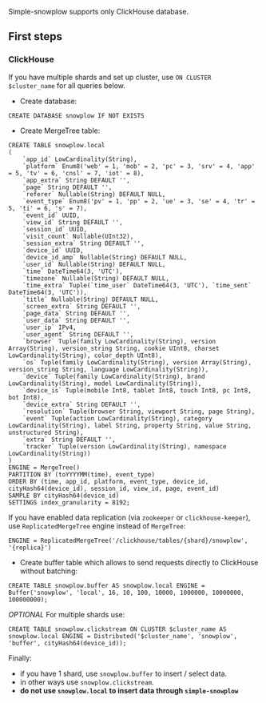 Simple-snowplow supports only ClickHouse database.

## First steps

### ClickHouse

If you have multiple shards and set up cluster, use `ON CLUSTER $cluster_name` for all queries below.

* Create database:

```clickhouse
CREATE DATABASE snowplow IF NOT EXISTS
```

* Create MergeTree table:

```clickhouse
CREATE TABLE snowplow.local
(
    `app_id` LowCardinality(String),
    `platform` Enum8('web' = 1, 'mob' = 2, 'pc' = 3, 'srv' = 4, 'app' = 5, 'tv' = 6, 'cnsl' = 7, 'iot' = 8),
    `app_extra` String DEFAULT '',
    `page` String DEFAULT '',
    `referer` Nullable(String) DEFAULT NULL,
    `event_type` Enum8('pv' = 1, 'pp' = 2, 'ue' = 3, 'se' = 4, 'tr' = 5, 'ti' = 6, 's' = 7),
    `event_id` UUID,
    `view_id` String DEFAULT '',
    `session_id` UUID,
    `visit_count` Nullable(UInt32),
    `session_extra` String DEFAULT '',
    `device_id` UUID,
    `device_id_amp` Nullable(String) DEFAULT NULL,
    `user_id` Nullable(String) DEFAULT NULL,
    `time` DateTime64(3, 'UTC'),
    `timezone` Nullable(String) DEFAULT NULL,
    `time_extra` Tuple(`time_user` DateTime64(3, 'UTC'), `time_sent` DateTime64(3, 'UTC')),
    `title` Nullable(String) DEFAULT NULL,
    `screen_extra` String DEFAULT '',
    `page_data` String DEFAULT '',
    `user_data` String DEFAULT '',
    `user_ip` IPv4,
    `user_agent` String DEFAULT '',
    `browser` Tuple(family LowCardinality(String), version Array(String), version_string String, cookie UInt8, charset LowCardinality(String), color_depth UInt8),
    `os` Tuple(family LowCardinality(String), version Array(String), version_string String, language LowCardinality(String)),
    `device` Tuple(family LowCardinality(String), brand LowCardinality(String), model LowCardinality(String)),
    `device_is` Tuple(mobile Int8, tablet Int8, touch Int8, pc Int8, bot Int8),
    `device_extra` String DEFAULT '',
    `resolution` Tuple(browser String, viewport String, page String),
    `event` Tuple(action LowCardinality(String), category LowCardinality(String), label String, property String, value String, unstructured String),
    `extra` String DEFAULT '',
    `tracker` Tuple(version LowCardinality(String), namespace LowCardinality(String))
)
ENGINE = MergeTree()
PARTITION BY (toYYYYMM(time), event_type)
ORDER BY (time, app_id, platform, event_type, device_id, cityHash64(device_id), session_id, view_id, page, event_id)
SAMPLE BY cityHash64(device_id)
SETTINGS index_granularity = 8192;
```

If you have enabled data replication (via `zookeeper` or `clickhouse-keeper`),
use `ReplicatedMergeTree` engine instead of `MergeTree`:
```clickhouse
ENGINE = ReplicatedMergeTree('/clickhouse/tables/{shard}/snowplow', '{replica}')
```

* Create buffer table which allows to send requests directly to ClickHouse without batching:

```clickhouse
CREATE TABLE snowplow.buffer AS snowplow.local ENGINE = Buffer('snowplow', 'local', 16, 10, 100, 10000, 1000000, 10000000, 100000000);
```

*OPTIONAL* For multiple shards use:

```clickhouse
CREATE TABLE snowplow.clickstream ON CLUSTER $cluster_name AS snowplow.local ENGINE = Distributed('$cluster_name', 'snowplow', 'buffer', cityHash64(device_id));
```


Finally:
* if you have 1 shard, use `snowplow.buffer` to insert / select data.
* in other ways use `snowplow.clickstream`.
* **do not use `snowplow.local` to insert data through `simple-snowplow`**
